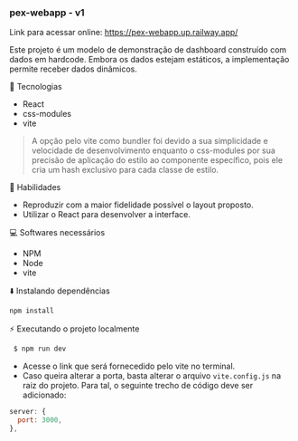 ### pex-webapp - v1

Link para acessar online: https://pex-webapp.up.railway.app/

Este projeto é um modelo de demonstração de dashboard construído com dados em hardcode. 
Embora os dados estejam estáticos, a implementação permite receber dados dinâmicos.

:rocket:  Tecnologias

- React
- css-modules
- vite

> A opção pelo vite como bundler foi devido a sua simplicidade e velocidade de desenvolvimento enquanto o css-modules por sua precisão de aplicação do estilo ao componente específico, pois ele cria um hash exclusivo para cada classe de estilo.


:pushpin: Habilidades

- Reproduzir com a maior fidelidade possível o layout proposto.
- Utilizar o React para desenvolver a interface.

 ‍💻 Softwares necessários

- NPM
- Node
- vite

 :arrow_down: Instalando dependências

```bash
npm install
```

 :zap: Executando o projeto localmente

```bash
 $ npm run dev
 ```
  - Acesse o link que será fornecedido pelo vite no terminal.
  - Caso queira alterar a porta, basta alterar o arquivo `vite.config.js` na raiz do projeto.
  Para tal, o seguinte trecho de código deve ser adicionado:
  ```js
  server: {
    port: 3000,
  },
  ```
